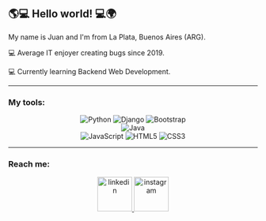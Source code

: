 ## 🌎💻 Hello world! 💻🌍
My name is Juan and I'm from La Plata, Buenos Aires (ARG).

💻 Average IT enjoyer creating bugs since 2019.

💻 Currently learning Backend Web Development.

-----------------------
### My tools:
<div align="center">
  <img src="https://img.shields.io/badge/Python-FFD43B?style=for-the-badge&logo=python&logoColor=blue" alt="Python">
  <img src="https://img.shields.io/badge/django-%23092E20.svg?style=for-the-badge&logo=django&logoColor=white" alt="Django">
  <img src="https://img.shields.io/badge/bootstrap-%238511FA.svg?style=for-the-badge&logo=bootstrap&logoColor=white" alt="Bootstrap">
  <br>
  <img src="https://img.shields.io/badge/java-%23ED8B00.svg?style=for-the-badge&logo=openjdk&logoColor=white" alt="Java">
  <br>
  <img src="https://img.shields.io/badge/javascript-%23323330.svg?style=for-the-badge&logo=javascript&logoColor=%23F7DF1E" alt="JavaScript">
  <img src="https://img.shields.io/badge/html5-%23E34F26.svg?style=for-the-badge&logo=html5&logoColor=white" alt="HTML5">
  <img src="https://img.shields.io/badge/css3-%231572B6.svg?style=for-the-badge&logo=css3&logoColor=white" alt="CSS3">
</div>

-----------------------

### Reach me:
<div align="center">
  <a href="https://www.linkedin.com/in/juan-montalivet/">
    <img src="https://cdn.jsdelivr.net/npm/simple-icons@3.0.1/icons/linkedin.svg" alt="linkedin" height="70">
  </a>
  <a href="https://www.instagram.com/juahse/">
    <img src="https://cdn.jsdelivr.net/npm/simple-icons@3.0.1/icons/instagram.svg" alt="instagram" height="70">
  </a>
</div>
